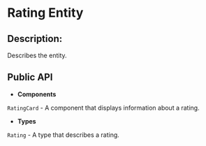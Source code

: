 # Rating Entity

## Description:

Describes the entity.

## Public API
- **Components**

`RatingCard` - A component that displays information about a rating.

- **Types**

`Rating` - A type that describes a rating.




